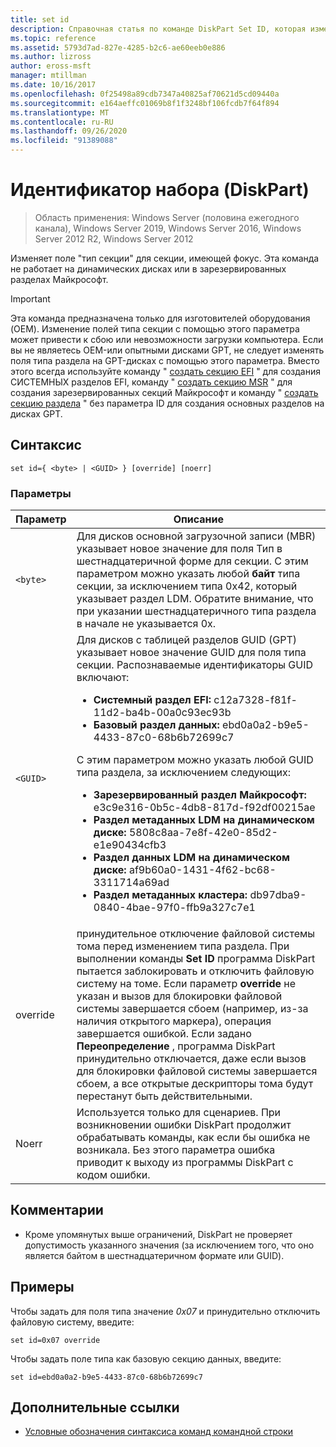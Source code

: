```yaml
---
title: set id
description: Справочная статья по команде DiskPart Set ID, которая изменяет поле типа раздела для секции, имеющей фокус.
ms.topic: reference
ms.assetid: 5793d7ad-827e-4285-b2c6-ae60eeb0e886
ms.author: lizross
author: eross-msft
manager: mtillman
ms.date: 10/16/2017
ms.openlocfilehash: 0f25498a89cdb7347a40825af70621d5cd09440a
ms.sourcegitcommit: e164aeffc01069b8f1f3248bf106fcdb7f64f894
ms.translationtype: MT
ms.contentlocale: ru-RU
ms.lasthandoff: 09/26/2020
ms.locfileid: "91389088"
---
```

# <a name="set-id-diskpart"></a>Идентификатор набора (DiskPart)

> Область применения: Windows Server (половина ежегодного канала), Windows Server 2019, Windows Server 2016, Windows Server 2012 R2, Windows Server 2012

Изменяет поле "тип секции" для секции, имеющей фокус. Эта команда не работает на динамических дисках или в зарезервированных разделах Майкрософт.

> [!IMPORTANT]
> Эта команда предназначена только для изготовителей оборудования (OEM). Изменение полей типа секции с помощью этого параметра может привести к сбою или невозможности загрузки компьютера. Если вы не являетесь OEM-или опытными дисками GPT, не следует изменять поля типа раздела на GPT-дисках с помощью этого параметра. Вместо этого всегда используйте команду " [создать секцию EFI](create-partition-efi.md) " для создания СИСТЕМНЫХ разделов EFI, команду " [создать секцию MSR](create-partition-msr.md) " для создания зарезервированных секций Майкрософт и команду " [создать секцию раздела](create-partition-primary.md) " без параметра ID для создания основных разделов на дисках GPT.

## <a name="syntax"></a>Синтаксис

```
set id={ <byte> | <GUID> } [override] [noerr]
```

### <a name="parameters"></a>Параметры

| Параметр | Описание |
|--|--|
| `<byte>` | Для дисков основной загрузочной записи (MBR) указывает новое значение для поля Тип в шестнадцатеричной форме для секции. С этим параметром можно указать любой **байт** типа секции, за исключением типа 0x42, который указывает раздел LDM. Обратите внимание, что при указании шестнадцатеричного типа раздела в начале не указывается 0x. |
| `<GUID>` | Для дисков с таблицей разделов GUID (GPT) указывает новое значение GUID для поля типа секции. Распознаваемые идентификаторы GUID включают:<ul><li>**Системный раздел EFI:** c12a7328-f81f-11d2-ba4b-00a0c93ec93b</li><li>**Базовый раздел данных:** ebd0a0a2-b9e5-4433-87c0-68b6b72699c7</li></ul>С этим параметром можно указать любой GUID типа раздела, за исключением следующих:<ul><li>**Зарезервированный раздел Майкрософт:** e3c9e316-0b5c-4db8-817d-f92df00215ae</li><li>**Раздел метаданных LDM на динамическом диске:** 5808c8aa-7e8f-42e0-85d2-e1e90434cfb3</li><li>**Раздел данных LDM на динамическом диске:** af9b60a0-1431-4f62-bc68-3311714a69ad</li><li>**Раздел метаданных кластера:** db97dba9-0840-4bae-97f0-ffb9a327c7e1</li></ul> |
| override | принудительное отключение файловой системы тома перед изменением типа раздела. При выполнении команды **Set ID** программа DiskPart пытается заблокировать и отключить файловую систему на томе. Если параметр **override** не указан и вызов для блокировки файловой системы завершается сбоем (например, из-за наличия открытого маркера), операция завершается ошибкой. Если задано **Переопределение** , программа DiskPart принудительно отключается, даже если вызов для блокировки файловой системы завершается сбоем, а все открытые дескрипторы тома будут перестанут быть действительными. |
| Noerr | Используется только для сценариев. При возникновении ошибки DiskPart продолжит обрабатывать команды, как если бы ошибка не возникала. Без этого параметра ошибка приводит к выходу из программы DiskPart с кодом ошибки. |

## <a name="remarks"></a>Комментарии

- Кроме упомянутых выше ограничений, DiskPart не проверяет допустимость указанного значения (за исключением того, что оно является байтом в шестнадцатеричном формате или GUID).

## <a name="examples"></a>Примеры

Чтобы задать для поля типа значение *0x07* и принудительно отключить файловую систему, введите:

```
set id=0x07 override
```

Чтобы задать поле типа как базовую секцию данных, введите:

```
set id=ebd0a0a2-b9e5-4433-87c0-68b6b72699c7
```

## <a name="additional-references"></a>Дополнительные ссылки

- [Условные обозначения синтаксиса команд командной строки](command-line-syntax-key.md)
